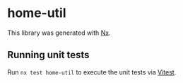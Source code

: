 # home-util

This library was generated with [Nx](https://nx.dev).

## Running unit tests

Run `nx test home-util` to execute the unit tests via [Vitest](https://vitest.dev/).
